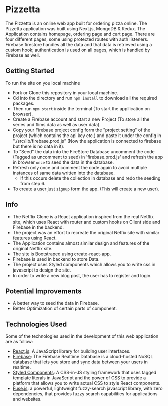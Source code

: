 # Pizzetta

The Pizzetta is an online web app built for ordering pizza online. The Pizzetta application was built using Next.js, MongoDB & Redux. The Application contains homepage, ordering page and cart page. There are four different pages, some using protected routes with auth listeners. Firebase firestore handles all the data and that data is retrieved using a custom hook; authentication is used on all pages, which is handled by Firebase as well.

## Getting Started

To run the site on you local machine

-   Fork or Clone this repository in your local machine.
-   Cd into the directory and run `npm install` to download all the required packages.
-   Then run `npm start` inside the terminal (To start the appllication on browser).
-   Create a Firebase account and start a new Project (To store all the series and flims data as well as user data).
-   Copy your Firebase project config form the "project setting" of the project (which contains the api key etc.) and paste it  under the config in "./src/lib/firebase.prod.js" (Now the application is connected to firebase but there is no data in it).
-   To "Seed" the data into the FireStore Database uncomment the code (Tagged as uncomment to seed) in 'firebase.prod.js' and refresh the app in browser `once` to seed the data in the database.
-   Refresh only once and comment the code again to avoid multiple instances of same data written into the database.
    -   If this occurs delete the collection in database and redo the seeding from step 6.
-   To create a user just `signup` form the app. (This will create a new user). 

## Info

-   The Netflix Clone is a React application inspired from the real Netflix site, which uses React with router and custom hooks on Client side and Firebase in the backend.
-   The project was an effort to recreate the original Netfix site with similar features using React.
-   The Application contains almost similar design and features of the original Netflix site.
-   The site is Bootstraped using create-react-app.
-   Firebase is used in backend to store Data.
-   The project uses Styled components which allows you to write css in javascript to design the site.
-   In order to write a new blog post, the user has to register and login.

## Potential Improvements

-   A better way to seed the data in Firebase.
-   Better Optimization of certain parts of component.

## Technologies Used

Some of the technologies used in the development of this web application are as follow:

-   [React.js](https://reactjs.org/): A JavaScript library for building user interfaces.
-   [Firebase](https://firebase.google.com/): The Firebase Realtime Database is a cloud-hosted NoSQL database that lets you store and sync data between your users in realtime.
-   [Styled Components](https://styled-components.com/): A CSS-in-JS styling framework that uses tagged template literals in JavaScript and the power of CSS to provide a platform that allows you to write actual CSS to style React components.
-   [Fuse.js](https://mongoosejs.com/): a powerful, lightweight fuzzy-search javascript library, with zero dependencies, that provides fuzzy search capabilities for applications and websites.